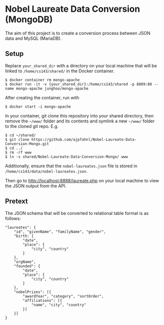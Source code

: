 # Nobel Laureate Data Conversion (MongoDB)

The aim of this project is to create a conversion process between JSON data and MySQL (MariaDB).

## Setup
Replace `your_shared_dir` with a directory on your local machine that will be linked to `/home/cs143/shared/` in the Docker container.
```console
$ docker container rm mongo-apache
$ docker run -it -v {your_shared_dir}:/home/cs143/shared -p 8889:80 --name mongo-apache junghoo/mongo-apache
```
After creating the container, run with
```console
$ docker start -i mongo-apache
```
In your container, git clone this repository into your shared directory, then remove the `~/www/` folder and its contents and symlink a new `~/www/` folder to the cloned git repo. E.g.
```console
$ cd ~/shared/
$ git clone https://github.com/ajpfahnl/Nobel-Laureate-Data-Conversion-Mongo.git
$ cd ../
$ rm -rf www
$ ln -s shared/Nobel-Laureate-Data-Conversion-Mongo/ www
```

Additionally, ensure that the `nobel-laureates.json` file is stored in `/home/cs143/data/nobel-laureates.json`.

Then go to [http://localhost:8888/laureate.php](http://localhost:8888/laureate.php) on your local machine to view the JSON output from the API.

## Pretext

The JSON schema that will be converted to relational table format is as follows:
```
"laureates": {
    "id", "givenName", "familyName", "gender",
    "birth: {
        "date",
        "place": {
            "city", "country"
        }
    },
    "orgName",
    "founded": {
        "date",
        "place": {
            "city", "country"
        }
    },
    "nobelPrizes": [{
        "awardYear", "category", "sortOrder", 
        "affiliations": [{
            "name", "city", "country"
        }]
    }]
}
```
